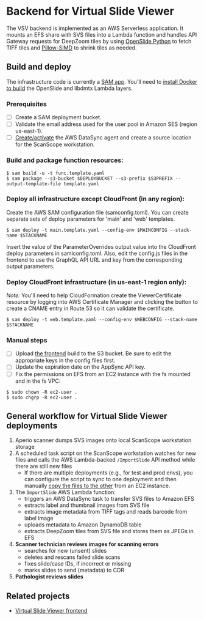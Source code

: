 # Backend for Virtual Slide Viewer
The VSV backend is implemented as an AWS Serverless application. It mounts an EFS share with SVS files into a Lambda function and handles API Gateway requests
for DeepZoom tiles by using [OpenSlide Python](https://openslide.org/api/python/) to fetch TIFF tiles and [Pillow-SIMD](https://github.com/uploadcare/pillow-simd) to shrink tiles as needed.

## Build and deploy
The infrastructure code is currently a [SAM app](https://docs.aws.amazon.com/serverless-application-model/latest/developerguide/serverless-getting-started.html). You'll need to [install Docker to build](https://docs.aws.amazon.com/serverless-application-model/latest/developerguide/serverless-sam-cli-using-build.html) the OpenSlide and libdmtx Lambda layers.

### Prerequisites
- [ ] Create a SAM deployment bucket.
- [ ] Validate the email address used for the user pool in Amazon SES (region us-east-1).
- [ ] [Create/activate](README_DATASYNC.md) the AWS DataSync agent and create a source location for the ScanScope workstation.

### Build and package function resources:
```
$ sam build -u -t func.template.yaml
$ sam package --s3-bucket $DEPLOYBUCKET --s3-prefix $S3PREFIX --output-template-file template.yaml
```
### Deploy all infrastructure except CloudFront (in any region):
Create the AWS SAM configuration file (samconfig.toml). You can create separate sets of deploy parameters for 'main' and 'web' templates.
```
$ sam deploy -t main.template.yaml --config-env $MAINCONFIG --stack-name $STACKNAME
```
Insert the value of the ParameterOverrides output value into the CloudFront deploy parameters in samlconfig.toml. Also, edit the config.js files in the frontend to use the GraphQL API URL and key from the corresponding output parameters.
### Deploy CloudFront infrastructure (in us-east-1 region only):
_Note:_ You'll need to help CloudFormation create the ViewerCertificate resource by logging into AWS Certificate Manager and clicking the button to create a CNAME entry in Route 53 so it can validate the certificate.
```
$ sam deploy -t web.template.yaml --config-env $WEBCONFIG --stack-name $STACKNAME
```
### Manual steps
- [ ] Upload [the frontend](https://github.com/VanAndelInstitute/virtual-slide-viewer) build to the S3 bucket. Be sure to edit the appropriate keys in the config files first.
- [ ] Update the expiration date on the AppSync API key.
- [ ] Fix the permissions on EFS from an EC2 instance with the fs mounted and in the fs VPC:
```
$ sudo chown -R ec2-user .
$ sudo chgrp -R ec2-user .
```

## General workflow for Virtual Slide Viewer deployments
1. Aperio scanner dumps SVS images onto local ScanScope workstation storage
1. A scheduled task script on the ScanScope workstation watches for new files and calls the AWS Lambda-backed `/ImportSlide` API method while there are still new files
    - If there are multiple deployments (e.g., for test and prod envs), you can configure the script to sync to one deployment and then manually [copy the files to the other](https://docs.aws.amazon.com/efs/latest/ug/manage-fs-access-vpc-peering.html) from an EC2 instance.
1. The `ImportSlide` AWS Lambda function:
    - triggers an AWS DataSync task to transfer SVS files to Amazon EFS
    - extracts label and thumbnail images from SVS file
    - extracts image metadata from TIFF tags and reads barcode from label image
    - uploads metadata to Amazon DynamoDB table
    - extracts DeepZoom tiles from SVS file and stores them as JPEGs in EFS
1.	**Scanner technician reviews images for scanning errors**
    - searches for new (unsent) slides
    - deletes and rescans failed slide scans
    - fixes slide/case IDs, if incorrect or missing
    - marks slides to send (metadata) to CDR
1.	**Pathologist reviews slides**

## Related projects
- [Virtual Slide Viewer frontend](https://github.com/VanAndelInstitute/virtual-slide-viewer)
